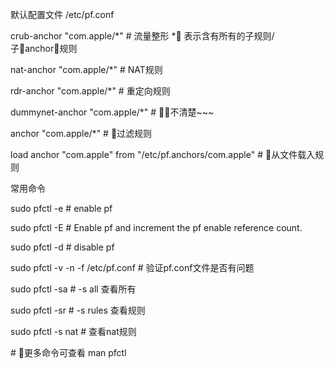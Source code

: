  默认配置文件 /etc/pf.conf



crub-anchor "com.apple/\*"   \# 流量整形  \* 表示含有所有的子规则/子anchor规则

nat-anchor "com.apple/\*"    \# NAT规则

rdr-anchor "com.apple/\*"    \# 重定向规则

dummynet-anchor "com.apple/\*"   \# 不清楚~~~ 



anchor "com.apple/\*"    \# 过滤规则

load anchor "com.apple" from "/etc/pf.anchors/com.apple"    \# 从文件载入规则

常用命令



sudo pfctl -e   \# enable pf

sudo pfctl -E   \# Enable pf and increment the pf enable reference count.

sudo pfctl -d   \# disable pf

sudo pfctl -v -n -f /etc/pf.conf    \# 验证pf.conf文件是否有问题

sudo pfctl -sa  \# -s all 查看所有

sudo pfctl -sr  \# -s rules 查看规则

sudo pfctl -s nat   \# 查看nat规则

\# 更多命令可查看 man pfctl

